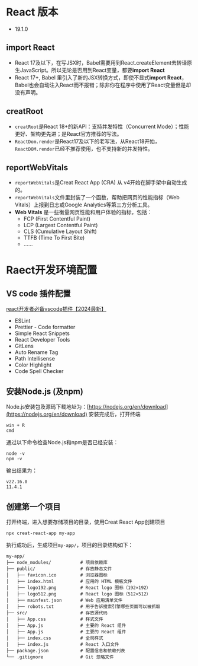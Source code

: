 # React 版本
- 19.1.0
## import React
- React 17及以下，在写JSX时，Babel需要用到React.createElement去转译原生JavaScript。所以无论是否用到React变量，都要**import React**
- React 17+, Babel 里引入了新的JSX转换方式，即使不显式**import React**，Babel也会自动注入React而不报错；除非你在程序中使用了React变量但是却没有声明。
## creatRoot
- ```creatRoot```是React 18+的新API：支持并发特性（Concurrent Mode）；性能更好、架构更先进；是React官方推荐的写法。
- ```ReactDom.render```是React17及以下的老写法，从React18开始，```ReactDOM.render```已经不推荐使用，也不支持新的并发特性。
## reportWebVitals
- ```reportWebVitals```是Creat React App (CRA) 从 v4开始在脚手架中自动生成的。
- ```reportWebVitals```文件里封装了一个函数，帮助把网页的性能指标（Web Vitals）上报到日志或Google Analytics等第三方分析工具。
- **Web Vitals** 是一些衡量网页性能和用户体验的指标，包括：
  - FCP (First Contentful Paint)
  - LCP (Largest Contentful Paint)
  - CLS (Cumulative Layout Shift)
  - TTFB (Time To First Bite)
  - ……
# Raect开发环境配置
## VS code 插件配置
[react开发者必备vscode插件【2024最新】](https://juejin.cn/post/7337519776794918921)
- ESLint
- Prettier - Code formatter
- Simple React Snippets
- React Developer Tools
- GitLens
- Auto Rename Tag
- Path Intellisense
- Color Highlight
- Code Spell Checker
## 安装Node.js (及npm)
Node.js安装包及源码下载地址为：[https://nodejs.org/en/download](https://nodejs.org/en/download)
安装完成后，打开终端
```
win + R
cmd
```
通过以下命令检查Node.js和npm是否已经安装：
```
node -v 
npm -v
```
输出结果为：
```
v22.16.0
11.4.1
```
## 创建第一个项目
打开终端，进入想要存储项目的目录，使用Creat React App创建项目
```
npx creat-react-app my-app
```
执行成功后，生成项目```my-app/```，项目的目录结构如下：
```
my-app/
├── node_modules/           # 项目依赖库
├── public/                 # 存放静态文件
│   ├── favicon.ico         # 浏览器图标
│   ├── index.html          # 应用的 HTML 模板文件
│   ├── logo192.png         # React logo 图标（192×192）
│   ├── logo512.png         # React logo 图标（512×512）
│   ├── mainfest.json       # Web 应用清单文件
│   ├── robots.txt          # 用于告诉搜索引擎哪些页面可以被抓取
├── src/                    # 存放源代码
│   ├── App.css             # 样式文件
│   ├── App.js              # 主要的 React 组件
│   ├── App.js              # 主要的 React 组件
│   ├── index.css           # 全局样式
│   ├── index.js            # React 入口文件
├── package.json            # 配置信息和依赖列表
└── .gitignore              # Git 忽略文件
```